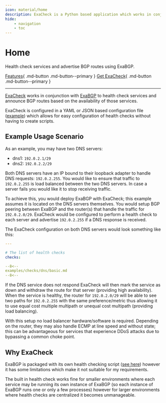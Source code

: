 ```yaml
---
icon: material/home
description: ExaCheck is a Python based application which works in conjunction with ExaBGP to advertise BGP routes based on the status of health checks.
hide:
    - navigation
    - toc
---
```


# Home

Health check services and advertise BGP routes using ExaBGP.

[Features][ExaCheck Features]{ .md-button .md-button--primary }
[Get ExaCheck][ExaCheck Deployment]{ .md-button .md-button--primary }

----

[ExaCheck][ExaCheck GitHub] works in conjunction with [ExaBGP][ExaBGP GitHub] to health check services and announce BGP routes based on the availability of those services.

ExaCheck is configured in a YAML or JSON based configuration file ([example][ExaCheck Sample Configuration]) which allows for easy configuration of health checks without having to create scripts.

## Example Usage Scenario

As an example, you may have two DNS servers:

- dns1: `192.0.2.1/29`
- dns2: `192.0.2.2/29`

Both DNS servers have an IP bound to their loopback adapter to handle DNS requests: `192.0.2.255`. You would like to ensure that traffic to `192.0.2.255` is load balanced between the two DNS servers. In case a server fails you would like it to stop receiving traffic.

To achieve this, you would deploy ExaBGP with ExaCheck; this example assumes it is located on the DNS servers themselves. You would setup BGP peering between ExaBGP and the router(s) that handle the traffic for `192.0.2.0/29`. ExaCheck would be configured to perform a health check to each server and advertise `192.0.2.255` if a DNS response is received.

The ExaCheck configuration on both DNS servers would look something like this:

```yaml
---

# The list of health checks
checks:

--8<--
examples/checks/dns/basic.md
--8<--
```

If the DNS service does not respond ExaCheck will then mark the service as down and withdraw the route for that server (providing high availability). When the service is healthy, the router for `192.0.2.0/29` will be able to see two paths for `192.0.2.255` with the same preference/metric thus allowing it to use equal cost multiple multipath or unequal cost multipath (providing load balancing).

With this setup no load balancer hardware/software is required. Depending on the router, they may also handle ECMP at line speed and without state; this can be advantageous for services that experience DDoS attacks due to bypassing a common choke point.

## Why ExaCheck

ExaBGP is packaged with its own health checking script ([see here][ExaBGP Healthcheck]) however it has some limitations which make it not suitable for my requirements.

The built in health check works fine for smaller environments where each service may be running its own instance of ExaBGP (so each instance of ExaBGP runs one or only a few processes) however for larger environments where health checks are centralized it becomes unmanageable.

[ExaCheck GitHub]: https://github.com/exacheck/exacheck
[ExaCheck Features]: features/index.md
[ExaCheck Deployment]: deployment/index.md
[ExaCheck Sample Configuration]: https://github.com/exacheck/exacheck/blob/main/configuration.yaml
[ExaBGP GitHub]: https://github.com/Exa-Networks/exabgp
[ExaBGP Healthcheck]: https://github.com/Exa-Networks/exabgp/blob/main/src/exabgp/application/healthcheck.py
